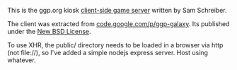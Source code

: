 This is the ggp.org kiosk [client-side game server](http://www.ggp.org/kiosk) written by Sam Schreiber.

The client was extracted from [code.google.com/p/ggp-galaxy](https://code.google.com/p/ggp-galaxy/source/browse/#svn%2Ftrunk%2Fggp-website%2Fwar%2Fkiosk). Its published under the [New BSD License](http://opensource.org/licenses/BSD-3-Clause).

To use XHR, the public/ directory needs to be loaded in a browser via http (not file://), so I've added a simple nodejs express server. Host using whatever.

